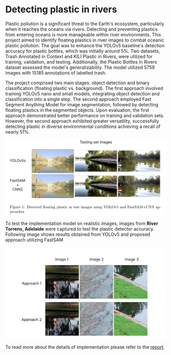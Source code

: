 # Detecting plastic in rivers

Plastic pollution is a significant threat to the Earth's ecosystem, particularly when it reaches the oceans via rivers. Detecting and preventing plastics from entering oceans is more manageable within river environments. This project aimed to identify floating plastics in river images to combat oceanic plastic pollution. The goal was to enhance the YOLOv5 baseline's detection accuracy for plastic bottles, which was initially around 5%.
Two datasets, Trash Annotated in Context and KILI Plastic in Rivers, were utilized for training, validation, and testing. Additionally, the Plastic Bottles in Rivers dataset assessed the model's generalizability. The model utilized 5759 images with 15185 annotations of labelled trash.

The project comprised two main stages: object detection and binary classification (floating plastic vs. background). The first approach involved training YOLOv5 nano and small models, integrating object detection and classification into a single step. The second approach employed Fast Segment Anything Model  for image segmentation, followed by detecting floating plastics in the segmented objects.
Upon evaluation, the first approach demonstrated better performance on training and validation sets. However, the second approach exhibited greater versatility, successfully detecting plastic in diverse environmental conditions achieving a recall of nearly 51%.

![Plastic detection model results](image.png)

To test the implementation model on realistic images, images from **River Torrens, Adelaide** were captured to test the plastic detector accuracy. Following image shows results obtained from YOLOv5 and proposed approach utilizing FastSAM

![River Torrens](image-1.png)

To read more about the details of implementation please refer to the [report](#detecting-plastic-in-rivers).